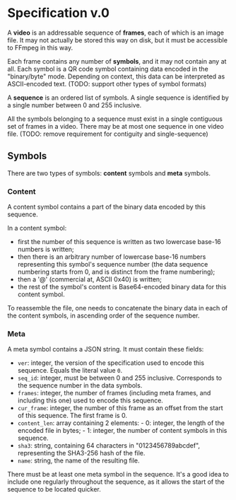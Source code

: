 # Specification v.0

A **video** is an addressable sequence of **frames**, each of which is an image file.
It may not actually be stored this way on disk, but it must be accessible to FFmpeg in this way.

Each frame contains any number of **symbols**, and it may not contain any at all.
Each symbol is a QR code symbol containing data encoded in the "binary/byte" mode.
Depending on context, this data can be interpreted as ASCII-encoded text.
(TODO: support other types of symbol formats)

A **sequence** is an ordered list of symbols.
A single sequence is identified by a single number between 0 and 255 inclusive.

All the symbols belonging to a sequence must exist in a single contiguous set of frames in a video.
There may be at most one sequence in one video file.
(TODO: remove requirement for contiguity and single-sequence)

## Symbols

There are two types of symbols: **content** symbols and **meta** symbols.

### Content

A content symbol contains a part of the binary data encoded by this sequence.

In a content symbol:
- first the number of this sequence is written as two lowercase base-16 numbers is written;
- then there is an arbitrary number of lowercase base-16 numbers representing this symbol's sequence number (the data sequence numbering starts from 0, and is distinct from the frame numbering);
- then a '@' (commercial at, ASCII 0x40) is written;
- the rest of the symbol's content is Base64-encoded binary data for this content symbol.

To reassemble the file, one needs to concatenate the binary data in each of the content symbols, in ascending order of the sequence number.

### Meta

A meta symbol contains a JSON string. It must contain these fields:

- `ver`: integer, the version of the specification used to encode this sequence. Equals the literal value `0`.
- `seq_id`: integer, must be between 0 and 255 inclusive. Corresponds to the sequence number in the data symbols.
- `frames`: integer, the number of frames (including meta frames, and including this one) used to encode this sequence. 
- `cur_frame`: integer, the number of this frame as an offset from the start of this sequence. The first frame is 0.
- `content_len`: array containing 2 elements:
        - 0: integer, the length of the encoded file in bytes;
        - 1: integer, the number of content symbols in this sequence.
- `sha3`: string, containing 64 characters in "0123456789abcdef", representing the SHA3-256 hash of the file.
- `name`: string, the name of the resulting file.

There must be at least one meta symbol in the sequence.
It's a good idea to include one regularly throughout the sequence, as it allows the start of the sequence to be located quicker.
